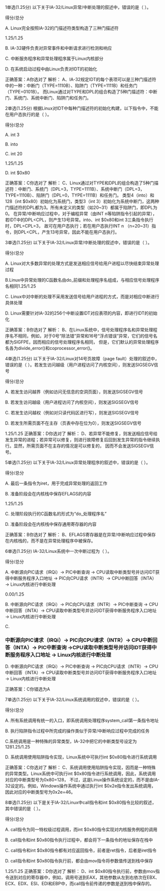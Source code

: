 1单选(1.25分)
以下关于IA-32/Linux异常/中断处理的叙述中，错误的是（   ）。

得分/总分

A.
Linux完全按照IA-32的门描述符类型构造了三种门描述符

1.25/1.25

B.
IA-32硬件负责对异常事件和中断请求进行检测和响应


C.
中断服务程序和异常处理程序属于Linux内核部分


D.
在系统启动过程中由Linux负责对IDT的初始化

正确答案：A你选对了
解析：  A、IA-32规定IDT的每个表项可以是三种门描述符中的一种：中断门（TYPE=1110B）、陷阱门（TYPE=1111B）和任务门（TYPE=0101B）。
而Linux通过对TYPE和DPL的组合构造了5种门描述符：中断门、系统门、系统中断门、陷阱门和任务门。

2单选(1.25分)
根据Linux对IDT中每种门描述符的初始化构建，以下指令中，不能在用户态执行的是（   ）。

得分/总分

A.
int 3


B.
into


C.
int 20

1.25/1.25

D.
int $0x80

正确答案：C你选对了
解析：  C、Linux通过对TYPE和DPL的组合构造了5种门描述符：中断门、系统门（DPL=3，TYPE=1111B）、系统中断门（DPL=3，TYPE=1110B）、陷阱门（DPL=0，TYPE=1111B）和任务门。
类型4（into）和128（int $0x80）初始化为系统门，类型3（int 3）初始化为系统中断门，这两种门描述符的DPL都为3。所有未定义的类型（如20~31）都属于陷阱门，即DPL为0。
在异常/中断响应过程中，对于编程异常（由INT n等陷阱指令引起的异常），若IDT中的DPL<CPL，则产生13号异常。into、int $0x80和int 3三条指令执行时，DPL=CPL=3，
故可在用户态执行；若在用户态执行INT n （n=20~31）指令，则DPL<CPL，产生13号异常，因此不能在用户态执行。

3单选(1.25分)
以下关于IA-32/Linux异常/中断处理的叙述中，错误的是（   ）。

得分/总分

A.
Linux对大多数异常的处理方式是发送相应信号给用户进程以尽快结束异常处理过程


B.Linux中异常处理的C函数名由do_前缀和处理程序名组成，与相应信号处理程序名相同1.25/1.25

C.
Linux中对中断的处理不采用发送信号给用户进程的方式，而是对相应中断进行具体处理


D.
 Linux需要针对IA-32的256个中断设置IDT对应表项的内容，即进行IDT的初始化

正确答案：B你选对了
解析：  B、在Linux系统中，信号处理程序名和异常处理程序名不相同，例如，对于0号“除法错”异常和16号“浮点错误”异常，它们的信号名都为SIGFPE，因而相应的信号处理程序名相同，
但是，它们默认的异常处理程序名各为divide_error()和coprocessor_error()。

4单选(1.25分)
以下关于IA-32/Linux对14号页故障（page fault）处理的叙述中，错误的是（   ）。若发生访问越级（用户进程访问了内核空间），则发送SIGSEGV信号

得分/总分

A.
若发生访问越界（例如访问无信息的空洞页面），则发送SIGSEGV信号


B.
若发生访问越级（用户进程访问了内核空间），则发送SIGSEGV信号


C.
若发生访问越权（例如对只读代码区进行写），则发送SIGSEGV信号


D.
若发生所需页面不在主存（页表中存在位为0），则发送SIGSEGV信号

1.25/1.25
正确答案：D你选对了
解析：  D、若异常不能修复，则发送相应信号给发生异常的进程；若异常可以修复，则进行故障修复后回到发生异常的指令继续执行。显然，所需页面不在主存的情况是可以修复的，
因而不会发送SIGSEGV信号。

5单选(1.25分)
以下关于IA-32/Linux异常处理程序的叙述中，错误的是（   ）。

得分/总分

A.
最后一条指令为iret，用于完成异常处理的返回工作


B.
准备阶段会在内核栈中保存EFLAGS的内容

1.25/1.25

C.
处理阶段执行的C函数名的形式为“do_处理程序名”


D.
准备阶段会在内核栈中保存通用寄存器的内容

正确答案：B你选对了
解析：  B、EFLAGS寄存器是在异常/中断响应过程中保存在内核栈的，而不是在异常处理程序中被保存。

6单选(1.25分)
IA-32/Linux系统中一次中断过程为（   ）。

得分/总分

A.
中断源向PIC请求（IRQi）→ PIC中断查询 → CPU读取中断类型号并访问IDT获得中断服务程序入口地址 → PIC向CPU请求（INTR）→ CPU中断回答（INTA）→ Linux内核进行中断处理

0.00/1.25

B.
中断源向PIC请求（IRQi）→ PIC向CPU请求（INTR）→ PIC中断查询 → CPU中断回答（INTA）→ CPU读取中断类型号并访问IDT获得中断服务程序入口地址 → Linux内核进行中断处理


C.
### 中断源向PIC请求（IRQi）→ PIC向CPU请求（INTR）→ CPU中断回答（INTA）→ PIC中断查询 →CPU读取中断类型号并访问IDT获得中断服务程序入口地址 → Linux内核进行中断处理


D.
中断源向PIC请求（IRQi）→ PIC中断查询 → PIC向CPU请求（INTR）→ CPU中断回答（INTA）→ CPU读取中断类型号并访问IDT获得中断服务程序入口地址 → Linux内核进行中断处理

正确答案：C你错选为A

7单选(1.25分)
以下关于IA-32/Linux系统调用的叙述中，错误的是（  ）。

得分/总分

A.
所有系统调用有统一的入口，即系统调用处理程序system_call第一条指令地址


B.
执行陷阱指令过程中所完成的操作类似于异常/中断响应过程中完成的任务

C.系统调用是一种特殊的异常类型，IA-32中把它的中断类型号设定为1281.25/1.25

D.
系统调用使用陷阱指令实现，Linux系统中可执行int $0x80指令进行系统调用

正确答案：C你选对了
解析：  C、系统调用使用陷阱指令实现，因而是一种特殊的异常类型。Linux系统中可执行int $0x80指令进行系统调用，因此，系统调用对应的中断类型号为0x80=128，
不过，这是Linux操作系统设定的，而不是由IA-32设定的。例如，Windows操作系统中通过执行int $0x2e指令发出系统调用，因此对应的中断类型号为0x2e=46。

8单选(1.25分)
以下是关于IA-32/Linux中call指令和int $0x80指令比较的叙述，其中错误的是（  ）。

得分/总分

A.
call指令为同一特权级过程调用，而int $0x80指令实现对内核服务例程的调用


B.
call指令和int $0x80指令执行过程中，都会将下一条指令的地址保存在栈中


C.
call指令和int $0x80指令都有对应返回指令，前者是ret指令，后者是iret指令


D.
call指令和int $0x80指令执行前，都会由mov指令将参数值传送到栈中保存

1.25/1.25
正确答案：D你选对了
解析：  D、int $0x80指令执行前，参数由mov指令送到对应的寄存器中，例如，调用号送到EAX，其他参数从左到右依次在EBX、ECX、EDX、ESI、EDI和EBP中，而call指令前传递的参数是送到栈中保存的。
